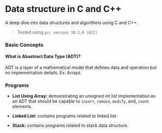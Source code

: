 # Data structure in C and C++
A deep dive into data structures and algorithms using C and C++.
> Tested using `gcc version 10.2.0 (GCC)`

### Basic Concepts ###
#### What is Abastract Data Type (ADT)? ####
ADT is a layer of a mathematical model that defines data and operation but no implementation details. Ex: Arrays.

### Programs ###
- **List Using Array:** demonstrating an *unsigned int list* implementation as an ADT that should be capable to `insert`, `remove`, `modify`,  and, `count` elements.
- **Linked List:** contains programs related to linked list.

- **Stack:** contains programs related to stack data structure.

